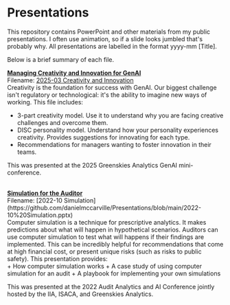 # Presentations
This repository contains PowerPoint and other materials from my public presentations. I often use animation, so if a slide looks jumbled that's probably why. All presentations are labelled in the format yyyy-mm [Title].

Below is a brief summary of each file.

<ins><b> Managing Creativity and Innovation for GenAI </b></ins> <br>
Filename: [2025-03 Creativity and Innovation](https://github.com/danielmccarville/Presentations/blob/main/2025-03%20Creativity%20and%20Innovation.pptx)<br>
Creativity is the foundation for success with GenAI. Our biggest challenge isn't regulatory or technological: it's the ability to imagine new ways of working. This file includes:<br>
+ 3-part creativity model. Use it to understand why you are facing creative challenges and overcome them.
+ DISC personality model. Understand how your personality experiences creativity. Provides suggestions for innovating for each type.
+ Recommendations for managers wanting to foster innovation in their teams.

This was presented at the 2025 Greenskies Analytics GenAI mini-conference.

<br>
<ins><b> Simulation for the Auditor </b></ins> <br>
Filename: [2022-10 Simulation](https://github.com/danielmccarville/Presentations/blob/main/2022-10%20Simulation.pptx)<br>
Computer simulation is a technique for prescriptive analytics. It makes predictions about what will happen in hypothetical scenarios. Auditors can use computer simulation to test what will happens if their findings are implemented. This can be incredibly helpful for recommendations that come at high financial cost, or present unique risks (such as risks to public safety). This presentation provides:<br>
+ How computer simulation works
+ A case study of using computer simulation for an audit
+ A playbook for implementing your own simulations

This was presented at the 2022 Audit Analytics and AI Conference jointly hosted by the IIA, ISACA, and Greenskies Analytics.

